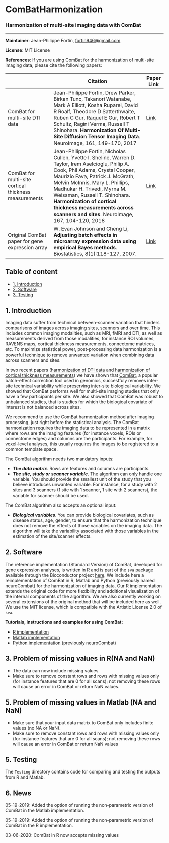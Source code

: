 # ComBatHarmonization
### Harmonization of multi-site imaging data with ComBat

--------
**Maintainer**: Jean-Philippe Fortin, fortin946@gmail.com

**License**: MIT License 

**References**: If you are using ComBat for the harmonization of multi-site imaging data, please cite the following papers:

|       | Citation     | Paper Link
| -------------  | -------------  | -------------  |
| ComBat for multi-site DTI data    | Jean-Philippe Fortin, Drew Parker, Birkan Tunc, Takanori Watanabe, Mark A Elliott, Kosha Ruparel, David R Roalf, Theodore D Satterthwaite, Ruben C Gur, Raquel E Gur, Robert T Schultz, Ragini Verma, Russell T Shinohara. **Harmonization Of Multi-Site Diffusion Tensor Imaging Data**. NeuroImage, 161, 149-170, 2017  |[Link](https://www.sciencedirect.com/science/article/pii/S1053811917306948?via%3Dihub#!)| 
| ComBat for multi-site cortical thickness measurements    | Jean-Philippe Fortin, Nicholas Cullen, Yvette I. Sheline, Warren D. Taylor, Irem Aselcioglu, Philip A. Cook, Phil Adams, Crystal Cooper, Maurizio Fava, Patrick J. McGrath, Melvin McInnis, Mary L. Phillips, Madhukar H. Trivedi, Myrna M. Weissman, Russell T. Shinohara. **Harmonization of cortical thickness measurements across scanners and sites**. NeuroImage, 167, 104-120, 2018  |[Link](https://www.sciencedirect.com/science/article/pii/S105381191730931X)| 
| Original ComBat paper for gene expression array    |  W. Evan Johnson and Cheng Li, **Adjusting batch effects in microarray expression data using empirical Bayes methods**. Biostatistics, 8(1):118-127, 2007.      | [Link](https://academic.oup.com/biostatistics/article/8/1/118/252073/Adjusting-batch-effects-in-microarray-expression) |


## Table of content
- [1. Introduction](#id-section1)
- [2. Software](#id-section2)
- [3. Testing](#id-section3)

<div id='id-section1'/>

## 1. Introduction

Imaging data suffer from technical between-scanner variation that hinders comparisons of images across imaging sites, scanners and over time. This includes common imaging modalities, such as MRI, fMRI and DTI, as well as measurements derived from those modalities, for instance ROI volumes, RAVENS maps, cortical thickness measurements, connectome matrices, etc. To maximize statistical power, post-processing data harmonization is a powerful technique to remove unwanted variation when combining data across scanners and sites. 

In two recent papers ([harmonization of DTI data](https://www.sciencedirect.com/science/article/pii/S1053811917306948?via%3Dihub#!) and [harmonization of cortical thickness measurements](https://www.sciencedirect.com/science/article/pii/S105381191730931X)) we have shown that [ComBat](https://academic.oup.com/biostatistics/article/8/1/118/252073/Adjusting-batch-effects-in-microarray-expression), a popular batch-effect correction tool used in genomics, succesffuly removes inter-site technical variability while preserving inter-site biological variability. We showed that ComBat performs well for multi-site imaging studies that only have a few participants per site. We also showed that ComBat was robust to unbalanced studies, that is studies for which the biological covariate of interest is not balanced across sites. 

We recommend to use the ComBat harmonization method after imaging processing, just right before the statistical analysis. The ComBat harmonization requires the imaging data to be represented in a matrix where rows are the imaging features (for instance voxels, ROIs or connectome edges) and columns are the participants. For example, for voxel-level analyses, this usually requires the images to be registered to a common template space. 

The ComBat algorithm needs two mandatory inputs:
- ***The data matrix***. Rows are features and columns are participants. 
- ***The site, study or scanner variable***. The algorithm can only handle one variable. You should provide the smallest unit of the study that you believe introduces unwanted variable. For instance, for a study with 2 sites and 3 scanners (1 site with 1 scanner, 1 site with 2 scanners), the variable for scanner should be used. 

The ComBat algorithm also accepts an optional input:
- ***Biological variables***. You can provide biological covariates, such as disease status, age, gender, to ensure that the harmonization technique does not remove the effects of those variables on the imaging data. The algorithm will take the variability associated with those variables in the estimation of the site/scanner effects. 

<div id='id-section2'/>

## 2. Software

The reference implementation (Standard Version) of ComBat, developed for gene expression analyses, is written in R and is part of the `sva` package available through the Bioconductor project [here](https://bioconductor.org/packages/release/bioc/html/sva.html). We include here a reimplementation of ComBat in R, Matlab and Python (previously named neuroCombat) for the harmonization of imaging data. Our R implementation extends the original code for more flexibility and additional visualization of the internal components of the algorithm. We are also currently working on several extensions of the original method that will be included here as well. We use the MIT license, which is compatible with the Artistic License 2.0 of `sva`. 

**Tutorials, instructions and examples for using ComBat:**
- [R implementation](https://github.com/Jfortin1/ComBatHarmonization/tree/master/R)
- [Matlab implementation](https://github.com/Jfortin1/ComBatHarmonization/tree/master/Matlab)
- [Python implementation](https://github.com/Jfortin1/ComBatHarmonization/tree/master/Python) (previously neuroCombat)

<div id='id-section2'/>

## 3. Problem of missing values in R(NA and NaN)

- The data can now include missing values. 
- Make sure to remove constant rows and rows with missing values only (for instance features that are 0 for all scans); not removing these rows will cause an error in ComBat or return NaN values.

## 5. Problem of missing values in Matlab (NA and NaN)

- Make sure that your input data matrix to ComBat only includes finite values (no NA or NaN).
- Make sure to remove constant rows and rows with missing values only (for instance features that are 0 for all scans); not removing these rows will cause an error in ComBat or return NaN values


## 5. Testing

The `Testing` directory contains code for comparing and testing the outputs from R and Matlab. 

## 6. News

05-19-2019: Added the option of running the non-parametric version of ComBat in the Matlab implementation. 

05-19-2019: Added the option of running the non-parametric version of ComBat in the R implementation. 

03-06-2020: ComBat in R now accepts missing values


